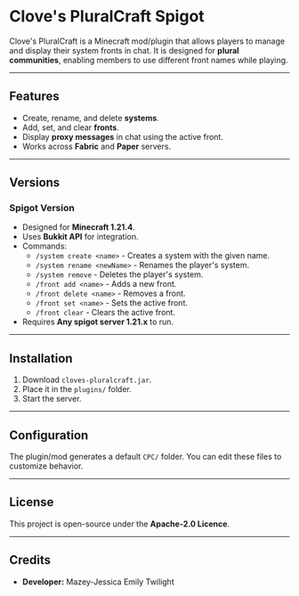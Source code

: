 # Clove's PluralCraft Spigot

Clove's PluralCraft is a Minecraft mod/plugin that allows players to manage and display their system fronts in chat. It is designed for **plural communities**, enabling members to use different front names while playing.

---

## Features
- Create, rename, and delete **systems**.
- Add, set, and clear **fronts**.
- Display **proxy messages** in chat using the active front.
- Works across **Fabric** and **Paper** servers.

---
## Versions
### Spigot Version
- Designed for **Minecraft 1.21.4**.
- Uses **Bukkit API** for integration.
- Commands:
  - `/system create <name>` - Creates a system with the given name.
  - `/system rename <newName>` - Renames the player's system.
  - `/system remove` - Deletes the player's system.
  - `/front add <name>` - Adds a new front.
  - `/front delete <name>` - Removes a front.
  - `/front set <name>` - Sets the active front.
  - `/front clear` - Clears the active front.
- Requires **Any spigot server 1.21.x** to run.

---

## Installation
1. Download `cloves-pluralcraft.jar`.
2. Place it in the `plugins/` folder.
3. Start the server.

---

## Configuration
The plugin/mod generates a default `CPC/` folder. You can edit these files to customize behavior.


---

## License
This project is open-source under the **Apache-2.0 Licence**.

---

## Credits
- **Developer:** Mazey-Jessica Emily Twilight
